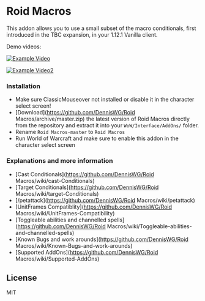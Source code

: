 # Roid Macros

This addon allows you to use a small subset of the macro conditionals, first introduced in the TBC expansion, in your 1.12.1 Vanilla client.

Demo videos:

[![Example Video](https://img.youtube.com/vi/xHTe4Df77MY/0.jpg)](https://www.youtube.com/watch?v=xHTe4Df77MY)

[![Example Video2](https://img.youtube.com/vi/0w5nePeJlPU/0.jpg)](https://www.youtube.com/watch?v=0w5nePeJlPU)

### Installation

- Make sure ClassicMouseover not installed or disable it in the character select screen!
- [Download](https://github.com/DennisWG/Roid Macros/archive/master.zip) the latest version of Roid Macros directly from the repository and extract it into your `WoW/Interface/AddOns/` folder.
- Rename `Roid Macros-master` to `Roid Macros`
- Run World of Warcraft and make sure to enable this addon in the character select screen

### Explanations and more information

- [Cast Conditionals](https://github.com/DennisWG/Roid Macros/wiki/cast-Conditionals)
- [Target Conditionals](https://github.com/DennisWG/Roid Macros/wiki/target-Conditionals)
- [/petattack](https://github.com/DennisWG/Roid Macros/wiki/petattack)
- [UnitFrames Compatiblity](https://github.com/DennisWG/Roid Macros/wiki/UnitFrames-Compatibility)
- [Toggleable abilities and channelled spells](https://github.com/DennisWG/Roid Macros/wiki/Toggleable-abilities-and-channelled-spells)
- [Known Bugs and work arounds](https://github.com/DennisWG/Roid Macros/wiki/Known-Bugs-and-work-arounds)
- [Supported AddOns](https://github.com/DennisWG/Roid Macros/wiki/Supported-AddOns)


License
----

MIT

